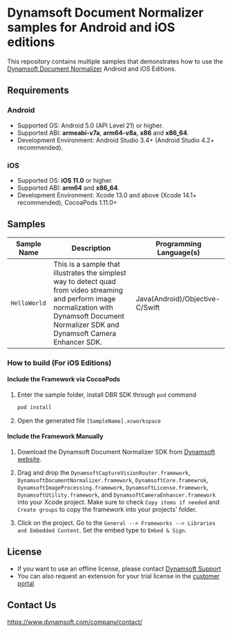 # Dynamsoft Document Normalizer samples for Android and iOS editions

This repository contains multiple samples that demonstrates how to use the [Dynamsoft Document Normalizer](https://www.dynamsoft.com/document-normalizer/docs/core/introduction) Android and iOS Editions.

## Requirements

### Android

- Supported OS: Android 5.0 (API Level 21) or higher.
- Supported ABI: **armeabi-v7a**, **arm64-v8a**, **x86** and **x86_64**.
- Development Environment: Android Studio 3.4+ (Android Studio 4.2+ recommended).

### iOS

- Supported OS: **iOS 11.0** or higher.
- Supported ABI: **arm64** and **x86_64**.
- Development Environment: Xcode 13.0 and above (Xcode 14.1+ recommended), CocoaPods 1.11.0+

## Samples

| Sample Name | Description | Programming Language(s) |
| ----------- | ----------- | ----------------------- |
| `HelloWorld` | This is a sample that illustrates the simplest way to detect quad from video streaming and perform image normalization with Dynamsoft Document Normalizer SDK and Dynamsoft Camera Enhancer SDK. | Java(Android)/Objective-C/Swift |

### How to build (For iOS Editions)

#### Include the Framework via CocoaPods

1. Enter the sample folder, install DBR SDK through `pod` command

    ```bash
    pod install
    ```

2. Open the generated file `[SampleName].xcworkspace`

#### Include the Framework Manually

1. Download the Dynamsoft Document Normalizer SDK from <a href="https://download2.dynamsoft.com/ddn/dynamsoft-document-normalizer-ios-2.0.20.zip" target="_blank">Dynamsoft website</a>.

2. Drag and drop the `DynamsoftCaptureVisionRouter.framework`, `DynamsoftDocumentNormalizer.framework`, `DynamsoftCore.framewrok`, `DynamsoftImageProcessing.framework`, `DynamsoftLicense.framework`, `DynamsoftUtility.framework`, and `DynamsoftCameraEnhancer.framework` into your Xcode project. Make sure to check `Copy items if needed` and `Create groups` to copy the framework into your projects' folder.

3. Click on the project. Go to the `General --> Frameworks --> Libraries and Embedded Content`. Set the embed type to `Embed & Sign`.

## License

- If you want to use an offline license, please contact [Dynamsoft Support](https://www.dynamsoft.com/company/contact/)
- You can also request an extension for your trial license in the [customer portal](https://www.dynamsoft.com/customer/license/trialLicense?product=ddn&utm_source=github)

## Contact Us

https://www.dynamsoft.com/company/contact/
